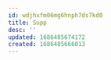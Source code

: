 ```yaml
---
id: wdjhxfm06mg6hnph7ds7kd0
title: Supp
desc: ''
updated: 1686485674172
created: 1686485666013
---
```

